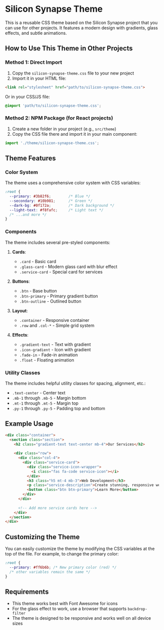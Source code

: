 # Silicon Synapse Theme

This is a reusable CSS theme based on the Silicon Synapse project that you can use for other projects. It features a modern design with gradients, glass effects, and subtle animations.

## How to Use This Theme in Other Projects

### Method 1: Direct Import

1. Copy the `silicon-synapse-theme.css` file to your new project
2. Import it in your HTML file:

```html
<link rel="stylesheet" href="path/to/silicon-synapse-theme.css">
```

Or in your CSS/JS file:

```css
@import 'path/to/silicon-synapse-theme.css';
```

### Method 2: NPM Package (for React projects)

1. Create a new folder in your project (e.g., `src/theme`)
2. Copy the CSS file there and import it in your main component:

```javascript
import './theme/silicon-synapse-theme.css';
```

## Theme Features

### Color System

The theme uses a comprehensive color system with CSS variables:

```css
:root {
  --primary: #3b82f6;        /* Blue */
  --secondary: #10b981;      /* Green */
  --dark-bg: #0f172a;        /* Dark background */
  --light-text: #f8fafc;     /* Light text */
  /* ...and more */
}
```

### Components

The theme includes several pre-styled components:

1. **Cards**:
   - `.card` - Basic card
   - `.glass-card` - Modern glass card with blur effect
   - `.service-card` - Special card for services

2. **Buttons**:
   - `.btn` - Base button
   - `.btn-primary` - Primary gradient button
   - `.btn-outline` - Outlined button

3. **Layout**:
   - `.container` - Responsive container
   - `.row` and `.col-*` - Simple grid system

4. **Effects**:
   - `.gradient-text` - Text with gradient
   - `.icon-gradient` - Icon with gradient
   - `.fade-in` - Fade-in animation
   - `.float` - Floating animation

### Utility Classes

The theme includes helpful utility classes for spacing, alignment, etc.:

- `.text-center` - Center text
- `.mb-1` through `.mb-5` - Margin bottom
- `.mt-1` through `.mt-5` - Margin top
- `.py-1` through `.py-5` - Padding top and bottom

## Example Usage

```html
<div class="container">
  <section class="section">
    <h2 class="gradient-text text-center mb-4">Our Services</h2>
    
    <div class="row">
      <div class="col-4">
        <div class="service-card">
          <div class="service-icon-wrapper">
            <i class="fas fa-code service-icon"></i>
          </div>
          <h3 class="h5 mt-4 mb-3">Web Development</h3>
          <p class="service-description">Create stunning, responsive websites and web applications.</p>
          <button class="btn btn-primary">Learn More</button>
        </div>
      </div>
      
      <!-- Add more service cards here -->
    </div>
  </section>
</div>
```

## Customizing the Theme

You can easily customize the theme by modifying the CSS variables at the top of the file. For example, to change the primary color:

```css
:root {
  --primary: #ff6b6b; /* New primary color (red) */
  /* other variables remain the same */
}
```

## Requirements

- This theme works best with Font Awesome for icons
- For the glass effect to work, use a browser that supports `backdrop-filter`
- The theme is designed to be responsive and works well on all device sizes
